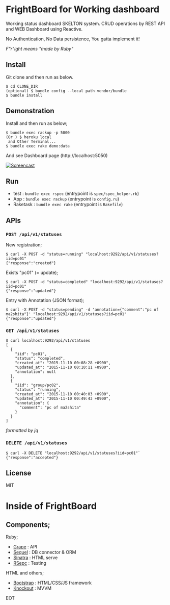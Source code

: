 FrightBoard for Working dashboard
=================================

Working status dashboard SKELTON system.
CRUD operations by REST API and WEB Dashboard using Reactive.

No Authentication, No Data persistence, You gatta implement it!

_F"r"ight means "made by Ruby"_

Install
-------

Git clone and then run as below.

```
$ cd CLONE_DIR
(optional) $ bundle config --local path vendor/bundle
$ bundle install
```

Demonstration
-------------

Install and then run as below;

```
$ bundle exec rackup -p 5000
(Or ) $ heroku local
 and Other Terminal...
$ bundle exec rake demo:data
```

And see Dashboard page (http://localhost:5050)

[![Screencast](http://img.youtube.com/vi/M4cLtZjFKMA/0.jpg)](https://youtu.be/M4cLtZjFKMA)

Run
---

- test     : `bundle exec rspec`  (entrypoint is `spec/spec_helper.rb`)
- App      : `bundle exec rackup` (entrypoint is `config.ru`)
- Raketask : `bundle exec rake`   (entrypoint is `Rakefile`)

APIs
----

### `POST /api/v1/statuses` ###

New registration;

```
$ curl -X POST -d "status=running" "localhost:9292/api/v1/statuses?iid=pc01"
{"response":"created"}
```

Exists "pc01" (= update);

```
$ curl -X POST -d "status=completed" "localhost:9292/api/v1/statuses?iid=pc01"
{"response":"updated"}
```

Entry with Annotation (JSON format);

```
$ curl -X POST -d "status=pending" -d 'annotation={"comment":"pc of ma2shita"}' "localhost:9292/api/v1/statuses?iid=pc01"
{"response":"updated"}
```

### `GET /api/v1/statuses` ###

```
$ curl localhost:9292/api/v1/statuses
[
  {
    "iid": "pc01",
    "status": "completed",
    "created_at": "2015-11-10 00:08:28 +0900",
    "updated_at": "2015-11-10 00:10:11 +0900",
    "annotation": null
  },
  {
    "iid": "group/pc02",
    "status": "running",
    "created_at": "2015-11-10 00:40:03 +0900",
    "updated_at": "2015-11-10 00:49:43 +0900",
    "annotation": {
      "comment": "pc of ma2shita"
    }
  }
]
```

_formatted by jq_

### `DELETE /api/v1/statuses` ###

```
$ curl -X DELETE "localhost:9292/api/v1/statuses?iid=pc01"`
{"response":"accepted"}
```

License
-------

MIT


Inside of FrightBoard
=====================

Components;
-----------

Ruby;

* [Grape](https://github.com/ruby-grape/grape) : API
* [Sequel](http://sequel.jeremyevans.net) : DB connector & ORM
* [Sinatra](http://www.sinatrarb.com) : HTML serve
* [RSepc](http://rspec.info) : Testing

HTML and others;

* [Bootstrap](http://getbootstrap.com) : HTML/CSS/JS framework
* [Knockout](http://knockoutjs.com) : MVVM

EOT
